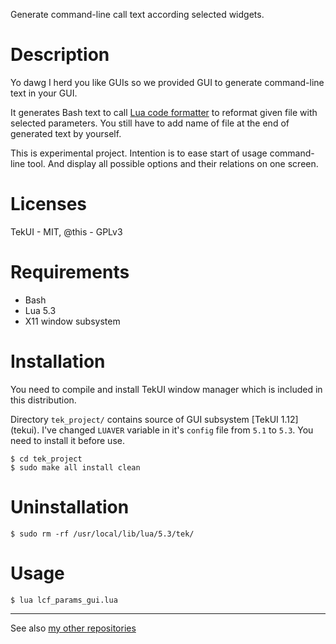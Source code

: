 Generate command-line call text according selected widgets.

# Description

Yo dawg I herd you like GUIs so we provided GUI to generate
command-line text in your GUI.

It generates Bash text to call [Lua code formatter](lcf) to reformat
given file with selected parameters. You still have to add name of file
at the end of generated text by yourself.

This is experimental project. Intention is to ease start of usage
command-line tool. And display all possible options and their relations
on one screen.


# Licenses

TekUI - MIT,
@this - GPLv3


# Requirements

* Bash
* Lua 5.3
* X11 window subsystem


# Installation

You need to compile and install TekUI window manager which is included
in this distribution.

Directory `tek_project/` contains source of GUI subsystem [TekUI 1.12]
(tekui). I've changed `LUAVER` variable in it's `config` file from
`5.1` to `5.3`. You need to install it before use.

```
$ cd tek_project
$ sudo make all install clean
```

# Uninstallation

`$ sudo rm -rf /usr/local/lib/lua/5.3/tek/`


# Usage

`$ lua lcf_params_gui.lua`

----

See also [my other repositories](repos)

[tekui]: (http://tekui.neoscientists.org/releases/tekui-1.12-r1.tgz)
[lcf]: (https://github.com/martin-eden/lua_code_formatter)
[repos]: (https://github.com/martin-eden/contents)
